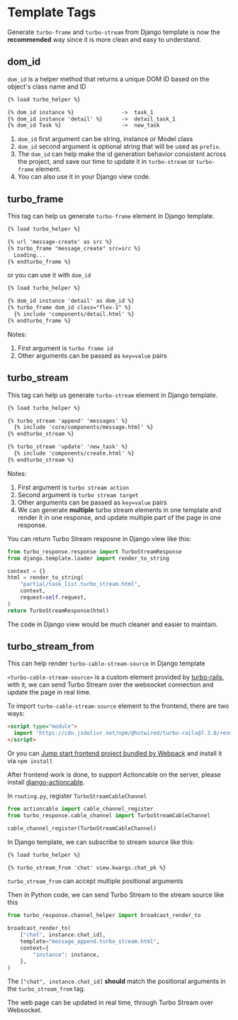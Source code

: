 # Template Tags

Generate `turbo-frame` and `turbo-stream` from Django template is now the **recommended** way since it is more clean and easy to understand.

## dom_id

`dom_id` is a helper method that returns a unique DOM ID based on the object's class name and ID

```html
{% load turbo_helper %}

{% dom_id instance %}               ->  task_1
{% dom_id instance 'detail' %}      ->  detail_task_1
{% dom_id Task %}                   ->  new_task
```

1. `dom_id` first argument can be string, instance or Model class
2. `dom_id` second argument is optional string that will be used as `prefix`.
3. The `dom_id` can help make the id generation behavior consistent across the project, and save our time to update it in `turbo-stream` or `turbo-frame` element.
4. You can also use it in your Django view code.

## turbo_frame

This tag can help us generate `turbo-frame` element in Django template.

```html
{% load turbo_helper %}

{% url 'message-create' as src %}
{% turbo_frame "message_create" src=src %}
  Loading...
{% endturbo_frame %}
```

or you can use it with `dom_id`

```html
{% load turbo_helper %}

{% dom_id instance 'detail' as dom_id %}
{% turbo_frame dom_id class="flex-1" %}
  {% include 'components/detail.html' %}
{% endturbo_frame %}
```

Notes:

1. First argument is `turbo frame id`
2. Other arguments can be passed as `key=value` pairs

## turbo_stream

This tag can help us generate `turbo-stream` element in Django template.

```html
{% load turbo_helper %}

{% turbo_stream 'append' 'messages' %}
  {% include 'core/components/message.html' %}
{% endturbo_stream %}

{% turbo_stream 'update' 'new_task' %}
  {% include 'components/create.html' %}
{% endturbo_stream %}
```

Notes:

1. First argument is `turbo stream action`
2. Second argument is `turbo stream target`
3. Other arguments can be passed as `key=value` pairs
4. We can generate **multiple**  turbo stream elements in one template and render it in one response, and update multiple part of the page in one response.

You can return Turbo Stream resposne in Django view like this:

```python
from turbo_response.response import TurboStreamResponse
from django.template.loader import render_to_string

context = {}
html = render_to_string(
    "partial/task_list.turbo_stream.html",
    context,
    request=self.request,
)
return TurboStreamResponse(html)
```

The code in Django view would be much cleaner and easier to maintain.

## turbo_stream_from

This can help render `turbo-cable-stream-source` in Django template

`<turbo-cable-stream-source>` is a custom element provided by [turbo-rails](https://github.com/hotwired/turbo-rails/blob/097d8f90cf0c5ed24ac6b1a49cead73d49fa8ab5/app/javascript/turbo/cable_stream_source_element.js), with it, we can send Turbo Stream over the websocket connection and update the page in real time.

To import `turbo-cable-stream-source` element to the frontend, there are two ways:

```html
<script type="module">
  import 'https://cdn.jsdelivr.net/npm/@hotwired/turbo-rails@7.3.0/+esm'
</script>
```

Or you can [Jump start frontend project bundled by Webpack](https://github.com/AccordBox/python-webpack-boilerplate#jump-start-frontend-project-bundled-by-webpack) and install it via `npm install`

After frontend work is done, to support Actioncable on the server, please install [django-actioncable](https://github.com/AccordBox/django-actioncable).

In `routing.py`, register `TurboStreamCableChannel`

```python
from actioncable import cable_channel_register
from turbo_response.cable_channel import TurboStreamCableChannel

cable_channel_register(TurboStreamCableChannel)
```

In Django template, we can subscribe to stream source like this:

```html
{% load turbo_helper %}

{% turbo_stream_from 'chat' view.kwargs.chat_pk %}
```

`turbo_stream_from` can accept multiple positional arguments

Then in Python code, we can send Turbo Stream to the stream source like this

```python
from turbo_response.channel_helper import broadcast_render_to

broadcast_render_to(
    ["chat", instance.chat_id],
    template="message_append.turbo_stream.html",
    context={
        "instance": instance,
    },
)
```

The `["chat", instance.chat_id]` **should** match the positional arguments in the `turbo_stream_from` tag.

The web page can be updated in real time, through Turbo Stream over Websocket.

